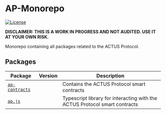 # AP-Monorepo

[![License](https://img.shields.io/badge/License-Apache%202.0-blue.svg)](https://opensource.org/licenses/Apache-2.0)

**DISCLAIMER: THIS IS A WORK IN PROGRESS AND NOT AUDITED. USE IT AT YOUR OWN RISK.**

Monorepo containing all packages related to the ACTUS Protocol.

## Packages

| Package                                                                                 | Version | Description                                                                |
|-----------------------------------------------------------------------------------------|---------|----------------------------------------------------------------------------|
|[`ap-contracts`](https://github.com/atpar/ap-monorepo/tree/master/packages/ap-contracts) |         | Contains the ACTUS Protocol smart contracts                                |
|[`ap.js`](https://github.com/atpar/ap-monorepo/tree/master/packages/ap.js)               |         | Typescript library for interacting with the ACTUS Protocol smart contracts |
